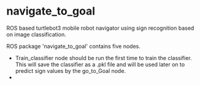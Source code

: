 # navigate_to_goal
ROS based turtlebot3 mobile robot navigator using sign recognition based on image classification. 

ROS package 'navigate_to_goal' contains five nodes. 

- Train_classifier node should be run the first time to train the classifier. This will save the classifier as a .pkl file and will be used later on to predict sign values by the go_to_Goal node.
- 
